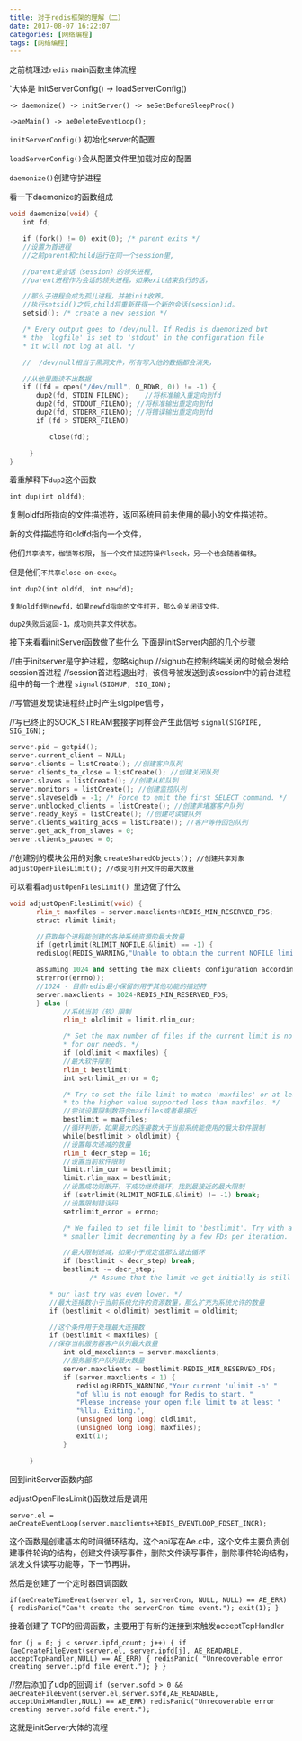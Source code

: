 ```yaml
---
title: 对于redis框架的理解（二）
date: 2017-08-07 16:22:07
categories: [网络编程]
tags: [网络编程]
---
```

之前梳理过`redis` main函数主体流程

`大体是 initServerConfig() -> loadServerConfig()

`-> daemonize() -> initServer() -> aeSetBeforeSleepProc()`

`->aeMain() -> aeDeleteEventLoop();`

`initServerConfig()` 初始化server的配置

`loadServerConfig()`会从配置文件里加载对应的配置

`daemonize()`创建守护进程

看一下daemonize的函数组成
``` cpp
void daemonize(void) {
　　int fd;

　　if (fork() != 0) exit(0); /* parent exits */
　　//设置为首进程
　　//之前parent和child运行在同一个session里,

　　//parent是会话（session）的领头进程,
　　//parent进程作为会话的领头进程，如果exit结束执行的话，

　　//那么子进程会成为孤儿进程，并被init收养。
　　//执行setsid()之后,child将重新获得一个新的会话(session)id。
　　setsid(); /* create a new session */

　　/* Every output goes to /dev/null. If Redis is daemonized but
　　* the 'logfile' is set to 'stdout' in the configuration file
　　* it will not log at all. */

　　//  /dev/null相当于黑洞文件，所有写入他的数据都会消失，

　　//从他里面读不出数据
　　if ((fd = open("/dev/null", O_RDWR, 0)) != -1) {
　　　　dup2(fd, STDIN_FILENO);    //将标准输入重定向到fd
　　　　dup2(fd, STDOUT_FILENO); //将标准输出重定向到fd
　　　　dup2(fd, STDERR_FILENO); //将错误输出重定向到fd
　　　　if (fd > STDERR_FILENO)

　　　　　　close(fd);

　　　}
}
```
<!--more--> 

着重解释下`dup2`这个函数

`int dup(int oldfd);`

复制oldfd所指向的文件描述符，返回系统目前未使用的最小的文件描述符。

新的文件描述符和oldfd指向一个文件，

他们`共享读写，枷锁等权限`，`当一个文件描述符操作lseek，另一个也会随着偏移`。

但是他们`不共享close-on-exec`。

`int dup2(int oldfd, int newfd);`

`复制oldfd到newfd，如果newfd指向的文件打开，那么会关闭该文件。`

`dup2失败后返回-1，成功则共享文件状态。`

 

接下来看看initServer函数做了些什么 下面是initServer内部的几个步骤

//由于initserver是守护进程，忽略sighup
//sighub在控制终端关闭的时候会发给session首进程
//session首进程退出时，该信号被发送到该session中的前台进程组中的每一个进程
`signal(SIGHUP, SIG_IGN);`

//写管道发现读进程终止时产生sigpipe信号，

//写已终止的SOCK_STREAM套接字同样会产生此信号
`signal(SIGPIPE, SIG_IGN);`
``` cpp
server.pid = getpid();
server.current_client = NULL;
server.clients = listCreate(); //创建客户队列
server.clients_to_close = listCreate(); //创建关闭队列
server.slaves = listCreate(); //创建从机队列
server.monitors = listCreate(); //创建监控队列
server.slaveseldb = -1; /* Force to emit the first SELECT command. */
server.unblocked_clients = listCreate(); //创建非堵塞客户队列
server.ready_keys = listCreate(); //创建可读键队列
server.clients_waiting_acks = listCreate(); //客户等待回包队列
server.get_ack_from_slaves = 0;
server.clients_paused = 0;
```

//创建别的模块公用的对象
`createSharedObjects(); //创建共享对象`
`adjustOpenFilesLimit(); //改变可打开文件的最大数量`

可以看看`adjustOpenFilesLimit() `里边做了什么
``` cpp
void adjustOpenFilesLimit(void) {
　　　　rlim_t maxfiles = server.maxclients+REDIS_MIN_RESERVED_FDS;
　　　　struct rlimit limit;

　　　　//获取每个进程能创建的各种系统资源的最大数量
　　　　if (getrlimit(RLIMIT_NOFILE,&limit) == -1) {
　　　　redisLog(REDIS_WARNING,"Unable to obtain the current NOFILE limit (%s),

　　　　assuming 1024 and setting the max clients configuration accordingly.",
　　　　strerror(errno));
　　　　//1024 - 目前redis最小保留的用于其他功能的描述符
　　　　server.maxclients = 1024-REDIS_MIN_RESERVED_FDS;
　　　　} else {
　　　　　　　　//系统当前（软）限制
　　　　　　　　rlim_t oldlimit = limit.rlim_cur;

　　　　　　　　/* Set the max number of files if the current limit is not enough
　　　　　　　　* for our needs. */
　　　　　　　　if (oldlimit < maxfiles) {
　　　　　　　　//最大软件限制
　　　　　　　　rlim_t bestlimit;
　　　　　　　　int setrlimit_error = 0;

　　　　　　　　/* Try to set the file limit to match 'maxfiles' or at least
　　　　　　　　* to the higher value supported less than maxfiles. */
　　　　　　　　//尝试设置限制数符合maxfiles或者最接近
　　　　　　　　bestlimit = maxfiles;
　　　　　　　　//循环判断，如果最大的连接数大于当前系统能使用的最大软件限制
　　　　　　　　while(bestlimit > oldlimit) {
　　　　　　　　//设置每次递减的数量
　　　　　　　　rlim_t decr_step = 16;
　　　　　　　　//设置当前软件限制
　　　　　　　　limit.rlim_cur = bestlimit;
　　　　　　　　limit.rlim_max = bestlimit;
　　　　　　　　//设置成功则断开，不成功继续循环，找到最接近的最大限制
　　　　　　　　if (setrlimit(RLIMIT_NOFILE,&limit) != -1) break;
　　　　　　　　//设置限制错误码
　　　　　　　　setrlimit_error = errno;

　　　　　　　　/* We failed to set file limit to 'bestlimit'. Try with a
　　　　　　　　* smaller limit decrementing by a few FDs per iteration. */

　　　　　　　　//最大限制递减，如果小于规定值那么退出循环
　　　　　　　　if (bestlimit < decr_step) break;
　　　　　　　　bestlimit -= decr_step;
　　　　　　　　　　　　/* Assume that the limit we get initially is still valid if

　　　　　　* our last try was even lower. */
　　　　　　//最大连接数小于当前系统允许的资源数量，那么扩充为系统允许的数量
　　　　　　if (bestlimit < oldlimit) bestlimit = oldlimit;

　　　　　　//这个条件用于处理最大连接数
　　　　　　if (bestlimit < maxfiles) {
　　　　　　//保存当前服务器客户队列最大数量
　　　　　　　　int old_maxclients = server.maxclients;
　　　　　　　　//服务器客户队列最大数量
　　　　　　　　server.maxclients = bestlimit-REDIS_MIN_RESERVED_FDS;
　　　　　　　　if (server.maxclients < 1) {
　　　　　　　　　　redisLog(REDIS_WARNING,"Your current 'ulimit -n' "
　　　　　　　　　　"of %llu is not enough for Redis to start. "
　　　　　　　　　　"Please increase your open file limit to at least "
　　　　　　　　　　"%llu. Exiting.",
　　　　　　　　　　(unsigned long long) oldlimit,
　　　　　　　　　　(unsigned long long) maxfiles);
　　　　　　　　　　exit(1);
　　　　　　　　}

　　　}

```
回到initServer函数内部

adjustOpenFilesLimit()函数过后是调用

`server.el = aeCreateEventLoop(server.maxclients+REDIS_EVENTLOOP_FDSET_INCR);`

这个函数是创建基本的时间循环结构。这个api写在Ae.c中，这个文件主要负责创建事件轮询的结构，创建文件读写事件，删除文件读写事件，删除事件轮询结构，派发文件读写功能等，下一节再讲。

然后是创建了一个定时器回调函数

`if(aeCreateTimeEvent(server.el, 1, serverCron, NULL, NULL) == AE_ERR) {
redisPanic("Can't create the serverCron time event.");
exit(1);
}`

接着创建了 TCP的回调函数，主要用于有新的连接到来触发acceptTcpHandler

`for (j = 0; j < server.ipfd_count; j++) {
if (aeCreateFileEvent(server.el, server.ipfd[j], AE_READABLE,
	acceptTcpHandler,NULL) == AE_ERR)
	{
	redisPanic(
	"Unrecoverable error creating server.ipfd file event.");
	}
}`

 

//然后添加了udp的回调
`if (server.sofd > 0 && aeCreateFileEvent(server.el,server.sofd,AE_READABLE,
acceptUnixHandler,NULL) == AE_ERR) redisPanic("Unrecoverable error creating server.sofd file event.");`

 

这就是initServer大体的流程